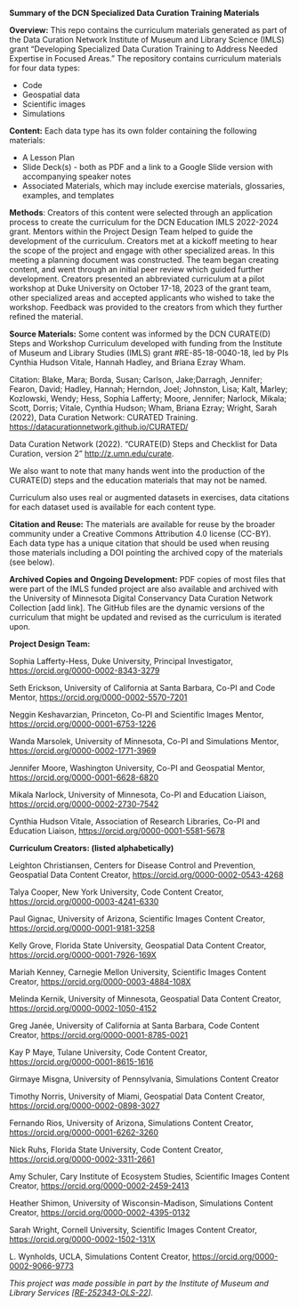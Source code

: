 **Summary of the DCN Specialized Data Curation Training Materials** 

**Overview:** This repo contains the curriculum materials generated as part of the Data Curation Network Institute of Museum and Library Science (IMLS) grant “Developing Specialized Data Curation Training to Address Needed Expertise in Focused Areas.” The repository contains curriculum materials for four data types:

- Code
- Geospatial data
- Scientific images
- Simulations

**Content:** Each data type has its own folder containing the following materials:

- A Lesson Plan
- Slide Deck(s) - both as PDF and a link to a Google Slide version with accompanying speaker notes
- Associated Materials, which may include exercise materials, glossaries, examples, and templates

**Methods**: Creators of this content were selected through an application process to create the curriculum for the DCN Education IMLS 2022-2024 grant. Mentors within the Project Design Team helped to guide the development of the curriculum. Creators met at a kickoff meeting to hear the scope of the project and engage with other specialized areas. In this meeting a planning document was constructed. The team began creating content, and went through an initial peer review which guided further development. Creators presented an abbreviated curriculum at a pilot workshop at Duke University on October 17-18, 2023 of the grant team, other specialized areas and accepted applicants who wished to take the workshop. Feedback was provided to the creators from which they further refined the material.

**Source Materials:** Some content was informed by the DCN CURATE(D) Steps and Workshop Curriculum developed with funding from the Institute of Museum and Library Studies (IMLS) grant  #RE-85-18-0040-18, led by PIs Cynthia Hudson Vitale, Hannah Hadley, and Briana Ezray Wham. 

Citation: Blake, Mara; Borda, Susan; Carlson, Jake;Darragh, Jennifer; Fearon, David; Hadley, Hannah; Herndon, Joel; Johnston, Lisa; Kalt, Marley; Kozlowski, Wendy; Hess, Sophia Lafferty; Moore, Jennifer; Narlock, Mikala; Scott, Dorris; Vitale, Cynthia Hudson; Wham, Briana Ezray; Wright, Sarah (2022), Data Curation Network: CURATED Training. <https://datacurationnetwork.github.io/CURATED/>

Data Curation Network (2022). “CURATE(D) Steps and Checklist for Data Curation, version 2” <http://z.umn.edu/curate>.

We also want to note that many hands went into the production of the CURATE(D) steps and the education materials that may not be named. 

Curriculum also uses real or augmented datasets in exercises, data citations for each dataset used is available for each content type. 

**Citation and Reuse:** The materials are available for reuse by the broader community under a Creative Commons Attribution 4.0 license (CC-BY). Each data type has a unique citation that should be used when reusing those materials including a DOI pointing the archived copy of the materials (see below). 

**Archived Copies and Ongoing Development:** PDF copies of most files that were part of the IMLS funded project are also available and archived with the University of Minnesota Digital Conservancy Data Curation Network Collection [add link]. The GitHub files are the dynamic versions of the curriculum that might be updated and revised as the curriculum is iterated upon. 

**Project Design Team:**

Sophia Lafferty-Hess, Duke University, Principal Investigator, <https://orcid.org/0000-0002-8343-3279> 

Seth Erickson, University of California at Santa Barbara, Co-PI and Code Mentor, <https://orcid.org/0000-0002-5570-7201> 

Neggin Keshavarzian, Princeton, Co-PI and Scientific Images Mentor, <https://orcid.org/0000-0001-6753-1226>

Wanda Marsolek, University of Minnesota, Co-PI and Simulations Mentor, <https://orcid.org/0000-0002-1771-3969> 

Jennifer Moore, Washington University, Co-PI and Geospatial Mentor, <https://orcid.org/0000-0001-6628-6820> 

Mikala Narlock, University of Minnesota, Co-PI and Education Liaison, <https://orcid.org/0000-0002-2730-7542> 

Cynthia Hudson Vitale, Association of Research Libraries, Co-PI and Education Liaison, <https://orcid.org/0000-0001-5581-5678> 

**Curriculum Creators: (listed alphabetically)**

Leighton Christiansen, Centers for Disease Control and Prevention, Geospatial Data Content Creator, <https://orcid.org/0000-0002-0543-4268>

Talya Cooper, New York University, Code Content Creator, <https://orcid.org/0000-0003-4241-6330> 

Paul Gignac, University of Arizona, Scientific Images Content Creator, <https://orcid.org/0000-0001-9181-3258> 

Kelly Grove, Florida State University, Geospatial Data Content Creator, <https://orcid.org/0000-0001-7926-169X> 

Mariah Kenney, Carnegie Mellon University, Scientific Images Content Creator, <https://orcid.org/0000-0003-4884-108X> 

Melinda Kernik, University of Minnesota, Geospatial Data Content Creator, <https://orcid.org/0000-0002-1050-4152> 

Greg Janée, University of California at Santa Barbara, Code Content Creator, <https://orcid.org/0000-0001-8785-0021> 

Kay P Maye, Tulane University, Code Content Creator, <https://orcid.org/0000-0001-8615-1616> 

Girmaye Misgna, University of Pennsylvania, Simulations Content Creator

Timothy Norris, University of Miami, Geospatial Data Content Creator, <https://orcid.org/0000-0002-0898-3027> 

Fernando Rios, University of Arizona, Simulations Content Creator, <https://orcid.org/0000-0001-6262-3260> 

Nick Ruhs, Florida State University, Code Content Creator, <https://orcid.org/0000-0002-3311-2661> 

Amy Schuler, Cary Institute of Ecosystem Studies, Scientific Images Content Creator, <https://orcid.org/0000-0002-2459-2413> 

Heather Shimon, University of Wisconsin-Madison, Simulations Content Creator, <https://orcid.org/0000-0002-4395-0132> 

Sarah Wright, Cornell University, Scientific Images Content Creator, <https://orcid.org/0000-0002-1502-131X> 

L. Wynholds, UCLA, Simulations Content Creator, <https://orcid.org/0000-0002-9066-9773> 

*This project was made possible in part by the Institute of Museum and Library Services [[RE-252343-OLS-22](https://www.imls.gov/grants/awarded/re-252343-ols-22)].*